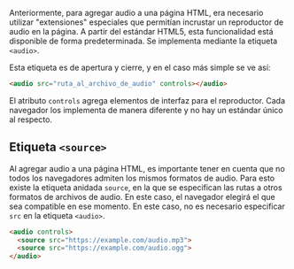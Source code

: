 
Anteriormente, para agregar audio a una página HTML, era necesario utilizar "extensiones" especiales que permitían incrustar un reproductor de audio en la página. A partir del estándar HTML5, esta funcionalidad está disponible de forma predeterminada. Se implementa mediante la etiqueta `<audio>`.

Esta etiqueta es de apertura y cierre, y en el caso más simple se ve así:

```html
<audio src="ruta_al_archivo_de_audio" controls></audio>
```

El atributo `controls` agrega elementos de interfaz para el reproductor. Cada navegador los implementa de manera diferente y no hay un estándar único al respecto.

## Etiqueta `<source>`

Al agregar audio a una página HTML, es importante tener en cuenta que no todos los navegadores admiten los mismos formatos de audio. Para esto existe la etiqueta anidada `source`, en la que se especifican las rutas a otros formatos de archivos de audio. En este caso, el navegador elegirá el que sea compatible en ese momento. En este caso, no es necesario especificar `src` en la etiqueta `<audio>`.

```html
<audio controls>
  <source src="https://example.com/audio.mp3">
  <source src="https://example.com/audio.ogg">
</audio>
```
